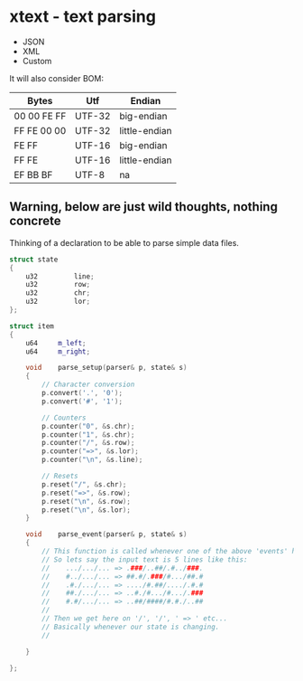 # xtext - text parsing

- JSON
- XML
- Custom

It will also consider BOM:

| Bytes       | Utf    | Endian        |
| ----------- | ------ | ------------- |
| 00 00 FE FF | UTF-32 | big-endian    |
| FF FE 00 00 | UTF-32 | little-endian |
| FE FF       | UTF-16 | big-endian    |
| FF FE       | UTF-16 | little-endian |
| EF BB BF    | UTF-8  | na            |

## Warning, below are just wild thoughts, nothing concrete

Thinking of a declaration to be able to parse simple data files.

```c++
struct state
{
    u32         line;
    u32         row;
    u32         chr;
    u32         lor;
};

struct item
{
    u64     m_left;
    u64     m_right;

    void    parse_setup(parser& p, state& s)
    {
        // Character conversion
        p.convert('.', '0');
        p.convert('#', '1');

        // Counters
        p.counter("0", &s.chr);
        p.counter("1", &s.chr);
        p.counter("/", &s.row);
        p.counter("=>", &s.lor);
        p.counter("\n", &s.line);

        // Resets
        p.reset("/", &s.chr);
        p.reset("=>", &s.row);
        p.reset("\n", &s.row);
        p.reset("\n", &s.lor);
    }

    void    parse_event(parser& p, state& s)
    {
        // This function is called whenever one of the above 'events' happen.
        // So lets say the input text is 5 lines like this:
        //    .../.../... => .###/..##/.#../###.
        //    #../.../... => ##.#/.###/#.../##.#
        //    .#./.../... => ..../#.##/..../.#.#
        //    ##./.../... => ..#./#.../#.../.###
        //    #.#/.../... => ..##/####/#.#./..##
        //
        // Then we get here on '/', '/', ' => ' etc...
        // Basically whenever our state is changing.
        //

    }

};
```
